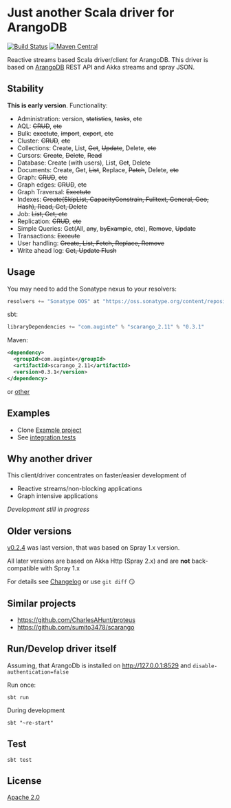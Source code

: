 Just another Scala driver for ArangoDB
======================================

[![Build Status](https://api.travis-ci.org/Auginte/scarango.png?branch=master)](http://travis-ci.org/Auginte/scarango)
[![Maven Central](https://maven-badges.herokuapp.com/maven-central/com.auginte/scarango_2.11/badge.svg)](http://search.maven.org/#artifactdetails|com.auginte|scarango_2.11|0.3.1|)

Reactive streams based Scala driver/client for ArangoDB.
This driver is based on [ArangoDB](https://www.arangodb.com/) REST API and Akka streams and spray JSON.

Stability
---------

**This is early version**. Functionality:

 * Administration: version, ~~statistics~~, ~~tasks~~, ~~etc~~
 * AQL: ~~CRUD~~, ~~etc~~
 * Bulk: ~~exectute~~, ~~import~~, ~~export~~, ~~etc~~
 * Cluster: ~~CRUD~~, ~~etc~~ 
 * Collections: Create, List, ~~Get~~, ~~Update~~, Delete, ~~etc~~ 
 * Cursors: ~~Create~~, ~~Delete~~, ~~Read~~
 * Database: Create (with users), List, ~~Get~~, Delete
 * Documents: Create, Get, ~~List~~, Replace, ~~Patch~~, Delete, ~~etc~~  
 * Graph: ~~CRUD~~, ~~etc~~ 
 * Graph edges: ~~CRUD~~, ~~etc~~ 
 * Graph Traversal: ~~Exectute~~ 
 * Indexes: ~~Create(SkipList, CapacityConstrain, Fulltext, General, Geo, Hash), Read, Get, Delete~~  
 * Job: ~~List, Get, etc~~ 
 * Replication: ~~CRUD~~, ~~etc~~
 * Simple Queries: Get(All, ~~any~~, ~~byExample~~, ~~etc~~), ~~Remove~~, ~~Update~~ 
 * Transactions: ~~Execute~~ 
 * User handling: ~~Create, List, Fetch, Replace, Remove~~ 
 * Write ahead log: ~~Get, Update Flush~~  

Usage
-----

You may need to add the Sonatype nexus to your resolvers:

```scala
resolvers += "Sonatype OOS" at "https://oss.sonatype.org/content/repositories/releases"
```

sbt:
```scala
libraryDependencies += "com.auginte" % "scarango_2.11" % "0.3.1"
```

Maven:
```xml
<dependency>
  <groupId>com.auginte</groupId>
  <artifactId>scarango_2.11</artifactId>
  <version>0.3.1</version>
</dependency>
```
or [other](http://search.maven.org/#artifactdetails|com.auginte|scarango_2.11|0.3.1|)

Examples
--------

* Clone [Example project](https://github.com/aurelijusb/scarango-example)
* See [integration tests](src/test/scala/com/auginte/scarango/IntegrationTest.scala) 

Why another driver
------------------

This client/driver concentrates on faster/easier development of

* Reactive streams/non-blocking applications
* Graph intensive applications

*Development still in progress*

Older versions
--------------

[v0.2.4](https://github.com/Auginte/scarango/tree/v0.2.4) was last version,
that was based on Spray 1.x version.

All later versions are based on Akka Http (Spray 2.x)
and are **not** back-compatible with Spray 1.x

For details see [Changelog](CHANGELOG.md) or use `git diff` :smirk:

Similar projects
----------------

* https://github.com/CharlesAHunt/proteus
* https://github.com/sumito3478/scarango

Run/Develop driver itself
-------------------------

Assuming, that ArangoDb is installed on http://127.0.0.1:8529 and `disable-authentication=false`

Run once:

```
sbt run
```

During development

```
sbt "~re-start"
```

Test
----

```
sbt test
```

License
-------

[Apache 2.0](LICENSE)
